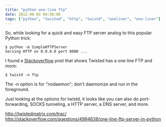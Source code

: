 ```yaml
---
title: "python one-line ftp"
date: 2012-06-03 04:50:06
tags: ["python", "twisted", "http", "twistd", "oneliner", "one-liner"]
---
```


<p>
So, while looking for a quick and easy FTP server analog to this popular Python trick:

```
$ python -m SimpleHTTPServer
Serving HTTP on 0.0.0.0 port 8000 ...
```

</p>

<p>
I found a <a href="http://stackoverflow.com/questions/4994638/one-line-ftp-server-in-python">Stackoverflow</a> post that shows Twisted has a one line FTP and more:

```
$ twistd -n ftp
```
</p>
<p>
The <span class="mono">-n</span> option is for "nodaemon"; don't daemonize and run in the foreground.
<p>

<p>
Just looking at the options for <span class="mono">twistd</span>, it looks like you can also do port-forwarding, SOCKS tunneling, a HTTP server, a DNS server, and more. 
</p>

<p>
<a href="http://twistedmatrix.com/trac/">http://twistedmatrix.com/trac/</a><br />
<a href="http://stackoverflow.com/questions/4994638/one-line-ftp-server-in-python">http://stackoverflow.com/questions/4994638/one-line-ftp-server-in-python</a>
</p>
